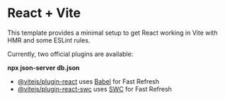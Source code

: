 # React + Vite

This template provides a minimal setup to get React working in Vite with HMR and some ESLint rules.

Currently, two official plugins are available:

**npx json-server db.json**

- [@vitejs/plugin-react](https://github.com/vitejs/vite-plugin-react/blob/main/packages/plugin-react/README.md) uses [Babel](https://babeljs.io/) for Fast Refresh
- [@vitejs/plugin-react-swc](https://github.com/vitejs/vite-plugin-react-swc) uses [SWC](https://swc.rs/) for Fast Refresh
